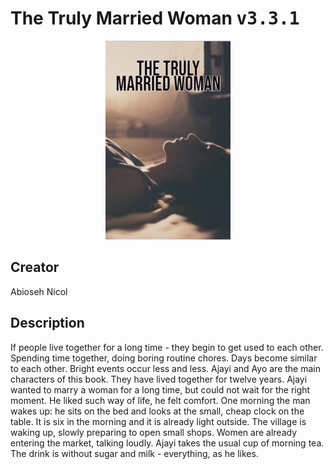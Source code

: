 
# The Truly Married Woman <kbd>v3.3.1</kbd>

<center>
  <img src="./cover-1024.jpg"/>
</center>

## Creator
Abioseh Nicol

## Description
If people live together for a long time - they begin to get used to each other. Spending time together, doing boring routine chores. Days become similar to each other. Bright events occur less and less. Ajayi and Ayo are the main characters of this book. They have lived together for twelve years. Ajayi wanted to marry a woman for a long time, but could not wait for the right moment. He liked such way of life, he felt comfort. One morning the man wakes up: he sits on the bed and looks at the small, cheap clock on the table. It is six in the morning and it is already light outside. The village is waking up, slowly preparing to open small shops. Women are already entering the market, talking loudly. Ajayi takes the usual cup of morning tea. The drink is without sugar and milk - everything, as he likes.
